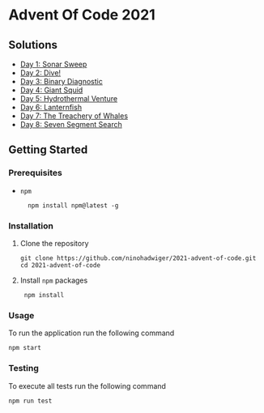 # Advent Of Code 2021

## Solutions

* [Day 1: Sonar Sweep](./day-01)
* [Day 2: Dive!](./day-02)
* [Day 3: Binary Diagnostic](./day-03)
* [Day 4: Giant Squid](./day-04)
* [Day 5: Hydrothermal Venture](./day-05)
* [Day 6: Lanternfish](./day-06)
* [Day 7: The Treachery of Whales](./day-07)
* [Day 8: Seven Segment Search](./day-08)

## Getting Started

### Prerequisites

* `npm`
  ```test
    npm install npm@latest -g
  ```
  
### Installation

1. Clone the repository
    ```text
    git clone https://github.com/ninohadwiger/2021-advent-of-code.git
    cd 2021-advent-of-code
    ```
2. Install `npm` packages
   ```text
    npm install
    ```
   
### Usage

To run the application run the following command

```text
npm start
```

### Testing

To execute all tests run the following command 

```text
npm run test
```
